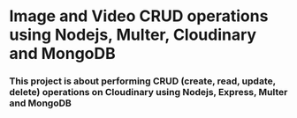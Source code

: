 # Image and Video CRUD operations using Nodejs, Multer, Cloudinary and MongoDB

### This project is about performing CRUD (create, read, update, delete) operations on Cloudinary using Nodejs, Express, Multer and MongoDB 